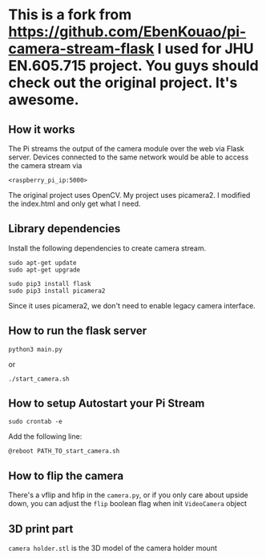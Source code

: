 # This is a fork from https://github.com/EbenKouao/pi-camera-stream-flask I used for JHU EN.605.715 project. You guys should check out the original project. It's awesome.

## How it works
The Pi streams the output of the camera module over the web via Flask server. Devices connected to the same network would be able to access the camera stream via

```
<raspberry_pi_ip:5000>
```
The original project uses OpenCV. My project uses picamera2.
I modified the index.html and only get what I need.

## Library dependencies
Install the following dependencies to create camera stream.

```
sudo apt-get update
sudo apt-get upgrade

sudo pip3 install flask
sudo pip3 install picamera2
```

Since it uses picamera2, we don't need to enable legacy camera interface.

## How to run the flask server
```
python3 main.py
```

or 

```
./start_camera.sh
```

## How to setup Autostart your Pi Stream

```
sudo crontab -e
```

Add the following line:
```
@reboot PATH_TO_start_camera.sh
```

## How to flip the camera

There's a vflip and hfip in the `camera.py`, or if you only care about upside down, you can adjust the `flip` boolean flag when init `VideoCamera` object 

## 3D print part

`camera holder.stl` is the 3D model of the camera holder mount
